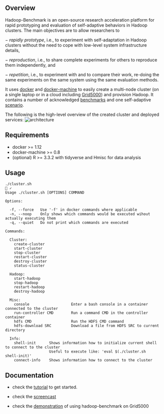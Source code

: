 ## Overview

Hadoop-Benchmark is an open-source research acceleration platform for rapid prototyping and evaluation of self-adaptive behaviors in Hadoop clusters.
The main objectives are to allow researchers to

− _rapidly prototype_, i.e., to experiment with self-adaptation in Hadoop clusters without the need to cope with low-level system infrastructure details,

− _reproduction_, i.e., to share complete experiments for others to reproduce them independently, and

− _repetition_, i.e., to experiment with and to compare their work, re-doing the same experiments on the same system using the same evaluation methods.

It uses [docker](https://www.docker.com/products/docker-engine) and [docker-machine](https://www.docker.com/products/docker-machine) to easily create a multi-node cluster (on a single laptop or in a cloud including [Grid5000](https://github.com/Spirals-Team/docker-machine-driver-g5k)) and provision Hadoop.
It contains a number of acknowledged [benchmarks](https://github.com/Spirals-Team/hadoop-benchmark/tree/master/benchmarks) and one self-adaptive [scenario](https://github.com/Spirals-Team/hadoop-benchmark/tree/master/scenarios/self-balancing-example).

The following is the high-level overview of the created cluster and deployed services:
![architecture](https://www.evernote.com/shard/s15/sh/f49ba1b9-b09b-4bce-8919-43e7f3cfffb2/a5254cdbaffe15de/res/4a92c1e1-055f-44b9-bac2-9197f815b8c1/architecture.png?resizeSmall&width=832)

## Requirements

- docker >= 1.12
- docker-machine >= 0.8
- (optional) R >= 3.3.2 with tidyverse and Hmisc for data analysis

## Usage

```
./cluster.sh                                                                              ✓
Usage ./cluster.sh [OPTIONS] COMMAND

Options:

  -f, --force   Use '-f' in docker commands where applicable
  -n, --noop    Only shows which commands would be executed wihout actually executing them
  -q, --quiet   Do not print which commands are executed

Commands:

  Cluster:
    create-cluster
    start-cluster
    stop-cluster
    restart-cluster
    destroy-cluster
    status-cluster

  Hadoop:
    start-hadoop
    stop-hadoop
    restart-hadoop
    destroy-hadoop

  Misc:
    console                   Enter a bash console in a container connected to the cluster
    run-controller CMD        Run a command CMD in the controller container
    hdfs CMD                  Run the HDFS CMD command
    hdfs-download SRC         Download a file from HDFS SRC to current directory

  Info:
    shell-init      Shows information how to initialize current shell to connect to the cluster
                    Useful to execute like: 'eval $(./cluster.sh shell-init)'
    connect-info    Shows information how to connect to the cluster
```

## Documentation

- check the [tutorial](https://github.com/Spirals-Team/hadoop-benchmark/wiki/Tutorial) to get started.

- check the [screencast](https://asciinema.org/a/8bibyzinreyz30f0dkjk75yhv)

- check the [demonstration](https://youtu.be/T6m4OM3nvGc) of using hadoop-benchmark on Grid5000

